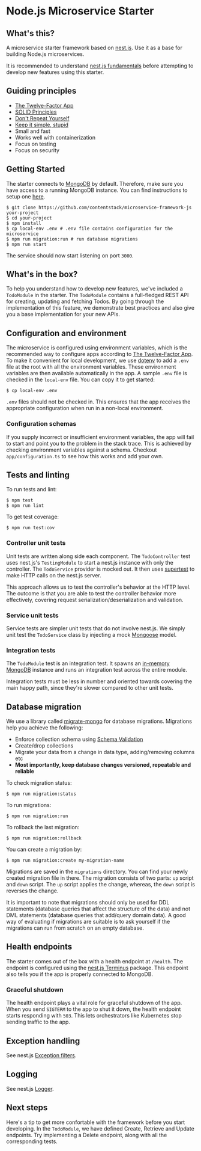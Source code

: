 # Node.js Microservice Starter

## What's this?
A microservice starter framework based on [nest.js]. Use it as a base for building Node.js microservices.

It is recommended to understand [nest.js fundamentals] before attempting to develop new features using this starter.

## Guiding principles

- [The Twelve-Factor App][12-factor]
- [SOLID Principles][SOLID]
- [Don't Repeat Yourself][DRY]
- [Keep it simple, stupid][KISS]
- Small and fast
- Works well with containerization
- Focus on testing
- Focus on security

## Getting Started

The starter connects to [MongoDB] by default. Therefore, make sure you have access to a running MongoDB instance. You can find instructions to setup one [here][mongodb-setup].

```
$ git clone https://github.com/contentstack/microservice-framework-js your-project
$ cd your-project
$ npm install
$ cp local-env .env # .env file contains configuration for the microservice
$ npm run migration:run # run database migrations
$ npm run start
```

The service should now start listening on port `3000`.

## What's in the box?

To help you understand how to develop new features, we've included a `TodoModule` in the starter. The `TodoModule` contains a full-fledged REST API for creating, updating and fetching Todos. By going through the implementation of this feature, we demonstrate best practices and also give you a base implementation for your new APIs.

## Configuration and environment

The microservice is configured using environment variables, which is the recommended way to configure apps according to [The Twelve-Factor App][12-factor-configuration]. To make it convenient for local development, we use [dotenv] to add a `.env` file at the root with all the environment variables. These environment variables are then available automatically in the app. A sample `.env` file is checked in the `local-env` file. You can copy it to get started:

```
$ cp local-env .env
```

`.env` files should not be checked in. This ensures that the app receives the appropriate configuration when run in a non-local environment.

### Configuration schemas

If you supply incorrect or insufficient environment variables, the app will fail to start and point you to the problem in the stack trace. This is achieved by checking environment variables against a schema. Checkout `app/configuration.ts` to see how this works and add your own.

## Tests and linting

To run tests and lint:

```
$ npm test
$ npm run lint
```

To get test coverage:

```
$ npm run test:cov
```

### Controller unit tests

Unit tests are written along side each component. The `TodoController` test uses nest.js's `TestingModule` to start a nest.js instance with only the controller. The `TodoService` provider is mocked out. It then uses [supertest] to make HTTP calls on the nest.js server.

This approach allows us to test the controller's behavior at the HTTP level. The outcome is that you are able to test the controller behavior more effectively, covering request serialization/deserialization and validation.

### Service unit tests

Service tests are simpler unit tests that do not involve nest.js. We simply unit test the `TodoService` class by injecting a mock [Mongoose] model.

### Integration tests

The `TodoModule` test is an integration test. It spawns an [in-memory MongoDB][mongodb-memory-server] instance and runs an integration test across the entire module.

Integration tests must be less in number and oriented towards covering the main happy path, since they're slower compared to other unit tests.

## Database migration

We use a library called [migrate-mongo] for database migrations. Migrations help you achieve the following:

- Enforce collection schema using [Schema Validation][schema-validation]
- Create/drop collections
- Migrate your data from a change in data type, adding/removing columns etc
- **Most importantly, keep database changes versioned, repeatable and reliable**

To check migration status:

```
$ npm run migration:status
```

To run migrations:

```
$ npm run migration:run
```

To rollback the last migration:

```
$ npm run migration:rollback
```

You can create a migration by:

```
$ npm run migration:create my-migration-name
```

Migrations are saved in the `migrations` directory. You can find your newly created migration file in there. The migration consists of two parts: `up` script and `down` script. The `up` script applies the change, whereas, the `down` script is reverses the change.

It is important to note that migrations should only be used for DDL statements (database queries that affect the structure of the data) and not DML statements (database queries that add/query domain data). A good way of evaluating if migrations are suitable is to ask yourself if the migrations can run from scratch on an empty database.

## Health endpoints

The starter comes out of the box with a health endpoint at `/health`. The endpoint is configured using the [nest.js Terminus] package. This endpoint also tells you if the app is properly connected to MongoDB.

### Graceful shutdown

The health endpoint plays a vital role for graceful shutdown of the app. When you send `SIGTERM` to the app to shut it down, the health endpoint starts responding with `503`. This lets orchestrators like Kubernetes stop sending traffic to the app.

## Exception handling

See nest.js [Exception filters].

## Logging

See nest.js [Logger].

## Next steps

Here's a tip to get more confortable with the framework before you start developing. In the `TodoModule`, we have defined Create, Retrieve and Update endpoints. Try implementing a Delete endpoint, along with all the corresponding tests.


[nest.js]: https://nestjs.com/
[nest.js fundamentals]: https://docs.nestjs.com/first-steps
[12-factor]: https://12factor.net/
[SOLID]: https://en.wikipedia.org/wiki/SOLID
[DRY]: https://en.wikipedia.org/wiki/Don%27t_repeat_yourself
[KISS]: https://en.wikipedia.org/wiki/KISS_principle
[MongoDB]: https://www.mongodb.com/
[mongodb-setup]: https://docs.mongodb.com/manual/installation/#mongodb-community-edition-installation-tutorials
[supertest]: https://www.npmjs.com/package/supertest
[Mongoose]: https://mongoosejs.com/
[migrate-mongo]: https://www.npmjs.com/package/migrate-mongo
[schema-validation]: https://docs.mongodb.com/manual/core/schema-validation/
[dotenv]: https://www.npmjs.com/package/dotenv
[12-factor-configuration]: https://12factor.net/config
[nest.js Terminus]: https://docs.nestjs.com/recipes/terminus
[Exception filters]: https://docs.nestjs.com/exception-filters
[Logger]: https://docs.nestjs.com/techniques/logger
[mongodb-memory-server]: https://github.com/nodkz/mongodb-memory-server